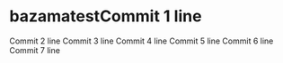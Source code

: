 # bazamatestCommit 1 line
Commit 2 line
Commit 3 line
Commit 4 line
Commit 5 line
Commit 6 line
Commit 7 line
